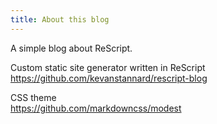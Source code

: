 ```yaml
---
title: About this blog
---
```


A simple blog about ReScript.

Custom static site generator written in ReScript  
https://github.com/kevanstannard/rescript-blog

CSS theme  
https://github.com/markdowncss/modest
